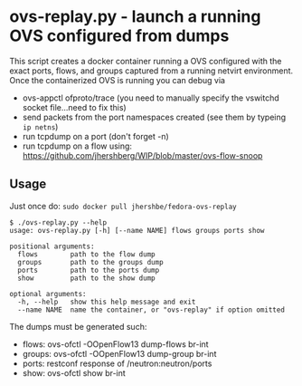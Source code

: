 # ovs-replay.py - launch a running OVS configured from dumps

This script creates a docker container running a OVS configured
with the exact ports, flows, and groups captured from a running
netvirt environment. Once the containerized OVS is running you
can debug via
* ovs-appctl ofproto/trace (you need to manually specify the vswitchd socket file...need to fix this)
* send packets from the port namespaces created (see them by typeing `ip netns`)
* run tcpdump on a port (don't forget -n)
* run tcpdump on a flow using: https://github.com/jhershberg/WIP/blob/master/ovs-flow-snoop


## Usage

Just once do:
`sudo docker pull jhershbe/fedora-ovs-replay`

```
$ ./ovs-replay.py --help
usage: ovs-replay.py [-h] [--name NAME] flows groups ports show

positional arguments:
  flows        path to the flow dump
  groups       path to the groups dump
  ports        path to the ports dump
  show         path to the show dump

optional arguments:
  -h, --help   show this help message and exit
  --name NAME  name the container, or "ovs-replay" if option omitted
```
The dumps must be generated such:
* flows: ovs-ofctl -OOpenFlow13 dump-flows br-int
* groups: ovs-ofctl -OOpenFlow13 dump-group br-int
* ports: restconf response of /neutron:neutron/ports
* show: ovs-ofctl show br-int
